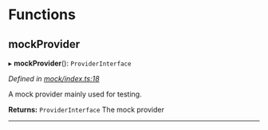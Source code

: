 

# Functions

<a id="mockprovider"></a>

##  mockProvider

▸ **mockProvider**(): `ProviderInterface`

*Defined in [mock/index.ts:18](https://github.com/polkadot-js/api/blob/ec7b96b/packages/rpc-provider/src/mock/index.ts#L18)*

A mock provider mainly used for testing.

**Returns:** `ProviderInterface`
The mock provider

___

